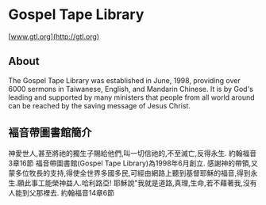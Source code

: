 # Gospel Tape Library
[www.gtl.org](http://gtl.org)

## About
The Gospel Tape Library was established in June, 1998, providing over 6000 sermons in Taiwanese, English, and Mandarin Chinese. It is by God's leading and supported by many ministers that people from all world around can be reached by the saving message of Jesus Christ.

## 褔音帶圖書館簡介
神愛世人,甚至將祂的獨生子賜給他們,叫一切信祂的,不至滅亡,反得永生. 約翰福音3章16節
福音帶圖書館(Gospel Tape Library)為1998年6月創立. 感謝神的帶領,又蒙多位牧長的支持,得使全世界多國多民,可經由網路上聽到基督耶穌的福音,得到永生.願此事工能榮神益人.哈利路亞!
耶穌說"我就是道路,真理,生命,若不藉著我,沒有人能到父那裡去. 約翰福音14章6節
